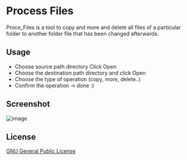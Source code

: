 # Process Files
<p>Proce_Files is a tool to copy and more and delete all files of a particular folder to another folder file that has been changed afterwards.</p>

<h2> Usage </h2>



<ul dir="Usage">
<li>Choose source path directory Click Open</li>
<li>Choose the destination path directory and click Open</li>
<li>Choose the type of operation (copy, more, delete..)</li>
<li>Confirm the operation -&gt; done :)</li>
</ul>

<h2> Screenshot </h2>

![image](https://user-images.githubusercontent.com/88515475/184849768-f379d27d-2413-4d22-a506-401c6b7407aa.png)

<h2> License </h2>

<a href="http://www.gnu.org/licenses/gpl.html">GNU General Public License</a>
